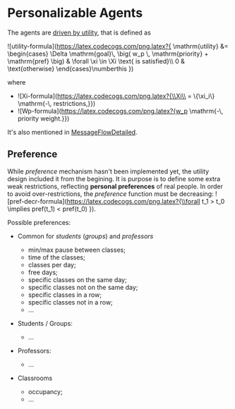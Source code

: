 Personalizable Agents
=====================

The agents are [driven by utility](/src/main/scala/feh/tec/agents/schedule/UtilityDriven.scala), that is defined as 

![utility-formula](https://latex.codecogs.com/png.latex?{
\\mathrm{utility} &= \\begin{cases}
    \\Delta \\mathrm{goal}\\, \\big( w_p \\, \\mathrm{priority} + \\mathrm{pref} \\big)
        & \\forall \\xi \\in \\Xi \\text{ is satisfied}\\\\
    0 & \\text{otherwise}
\\end{cases}\\numberthis
})

where 

- ![Xi-formula](https://latex.codecogs.com/png.latex?{\\Xi\\ = \\{\\xi_i\\} \\mathrm{-\\, restrictions,}})
- ![Wp-formula](https://latex.codecogs.com/png.latex?{w_p \\mathrm{-\\, priority weight.}})

It's also mentioned in [MessageFlowDetailed](MessageFlowDetailed.md#utility).

Preference
----------

While _preference_ mechanism hasn't been implemented yet, the utility design included it from the begining. 
It is purpose is to define some extra weak restrictions, reflecting __personal preferences__ of real people.
In order to avoid over-restrictions, the _preference_ function must be decreasing:
![pref-decr-formula](https://latex.codecogs.com/png.latex?{\\forall t_1 > t_0 \\implies pref(t_1) < pref(t_0) }).

Possible preferences:

- Common for _students_ (_groups_) and _professors_
  - min/max pause between classes;
  - time of the classes;
  - classes per day;
  - free days;
  - specific classes on the same day;
  - specific classes not on the same day;
  - specific classes in a row;
  - specific classes not in a row;
  - ...

- Students / Groups:
  - ...
- Professors:
  - ...
- Classrooms
  - occupancy;
  - ...


